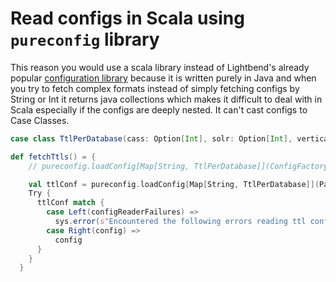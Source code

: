 # Read configs in Scala using `pureconfig` library
This reason you would use a scala library instead of Lightbend's already popular [configuration library](https://github.com/lightbend/config) because it is written purely in Java and when you try to fetch complex formats instead of simply fetching configs by String or Int it returns java collections which makes it difficult to deal with in Scala especially if the configs are deeply nested. It can't cast configs to Case Classes.

``` scala
case class TtlPerDatabase(cass: Option[Int], solr: Option[Int], vertica: Option[Int])

def fetchTtls() = {
    // pureconfig.loadConfig[Map[String, TtlPerDatabase]](ConfigFactory.parseString("""ttl: { "vce/vce/pod": {cass:80, solr:90, vertica:10}, "ibm/ibm/pod": {cass:21, solr:7, vertica:3} }"""), "scalar.ttl")

    val ttlConf = pureconfig.loadConfig[Map[String, TtlPerDatabase]](Paths.get(confPath), "scalar.ttl")
    Try {
      ttlConf match {
        case Left(configReaderFailures) =>
          sys.error(s"Encountered the following errors reading ttl configurations per mps: ${configReaderFailures.toList.mkString("\n")}")
        case Right(config) =>
          config
      }
    }
  }
```
